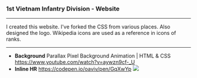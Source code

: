### 1st Vietnam Infantry Division - Website

------------


I created this website. I've forked the CSS from various places. Also designed the logo. Wikipedia icons are used as a reference in icons of ranks.

------------


- **Background**
Parallax Pixel Background Animation | HTML & CSS https://www.youtube.com/watch?v=aywzn9cf-_U
- **Inline HR**
https://codepen.io/oaviv/pen/GqXwYp
[![](https://i.imgur.com/H0KlS58.png)](https://i.imgur.com/H0KlS58.png)
